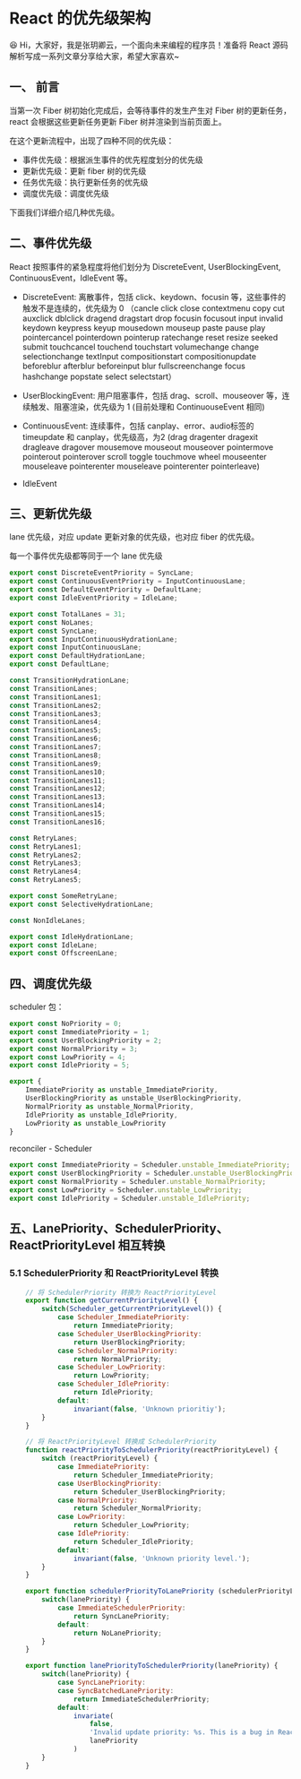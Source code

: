 # React 的优先级架构

😆 Hi，大家好，我是张玥卿云，一个面向未来编程的程序员！准备将 React 源码解析写成一系列文章分享给大家，希望大家喜欢~ 

## 一、 前言

当第一次 Fiber 树初始化完成后，会等待事件的发生产生对 Fiber 树的更新任务，react 会根据这些更新任务更新 Fiber 树并渲染到当前页面上。

在这个更新流程中，出现了四种不同的优先级：

- 事件优先级：根据派生事件的优先程度划分的优先级
- 更新优先级：更新 fiber 树的优先级
- 任务优先级：执行更新任务的优先级
- 调度优先级：调度优先级

下面我们详细介绍几种优先级。

## 二、事件优先级

React 按照事件的紧急程度将他们划分为 DiscreteEvent, UserBlockingEvent, ContinuousEvent，IdleEvent 等。

- DiscreteEvent: 离散事件，包括 click、keydown、focusin 等，这些事件的触发不是连续的，优先级为 0 （cancle click close contextmenu copy cut auxclick dblclick dragend dragstart drop focusin focusout input invalid keydown keypress keyup mousedown mouseup paste pause play pointercancel pointerdown pointerup ratechange reset resize seeked submit touchcancel touchend touchstart volumechange change selectionchange textInput compositionstart compositionupdate beforeblur afterblur beforeinput blur fullscreenchange focus hashchange popstate select selectstart）

- UserBlockingEvent: 用户阻塞事件，包括 drag、scroll、mouseover 等，连续触发、阻塞渲染，优先级为 1 (目前处理和 ContinuouseEvent 相同)

- ContinuousEvent: 连续事件，包括 canplay、error、audio标签的 timeupdate 和 canplay，优先级高，为2 (drag dragenter dragexit dragleave dragover mousemove mouseout mouseover pointermove pointerout pointerover scroll toggle touchmove wheel mouseenter mouseleave pointerenter mouseleave pointerenter pointerleave)

- IdleEvent

## 三、更新优先级

lane 优先级，对应 update 更新对象的优先级，也对应 fiber 的优先级。

每一个事件优先级都等同于一个 lane 优先级

```javascript
export const DiscreteEventPriority = SyncLane;
export const ContinuousEventPriority = InputContinuousLane;
export const DefaultEventPriority = DefaultLane;
export const IdleEventPriority = IdleLane;
```

```javascript
export const TotalLanes = 31;
export const NoLanes;
export const SyncLane;
export const InputContinuousHydrationLane;
export const InputContinuousLane;
export const DefaultHydrationLane;
export const DefaultLane;

const TransitionHydrationLane;
const TransitionLanes;
const TransitionLanes1;
const TransitionLanes2;
const TransitionLanes3;
const TransitionLanes4;
const TransitionLanes5;
const TransitionLanes6;
const TransitionLanes7;
const TransitionLanes8;
const TransitionLanes9;
const TransitionLanes10;
const TransitionLanes11;
const TransitionLanes12;
const TransitionLanes13;
const TransitionLanes14;
const TransitionLanes15;
const TransitionLanes16;

const RetryLanes;
const RetryLanes1;
const RetryLanes2;
const RetryLanes3;
const RetryLanes4;
const RetryLanes5;

export const SomeRetryLane;
export const SelectiveHydrationLane;

const NonIdleLanes;

export const IdleHydrationLane;
export const IdleLane;
export const OffscreenLane;
```

## 四、调度优先级


scheduler 包：
```javascript
export const NoPriority = 0;
export const ImmediatePriority = 1;
export const UserBlockingPriority = 2;
export const NormalPriority = 3;
export const LowPriority = 4;
export const IdlePriority = 5;

export {
    ImmediatePriority as unstable_ImmediatePriority,
    UserBlockingPriority as unstable_UserBlockingPriority,
    NormalPriority as unstable_NormalPriority,
    IdlePriority as unstable_IdlePriority,
    LowPriority as unstable_LowPriority
}
```

reconciler - Scheduler

```javascript
export const ImmediatePriority = Scheduler.unstable_ImmediatePriority;
export const UserBlockingPriority = Scheduler.unstable_UserBlockingPriority;
export const NormalPriority = Scheduler.unstable_NormalPriority;
export const LowPriority = Scheduler.unstable_LowPriority;
export const IdlePriority = Scheduler.unstable_IdlePriority;
```

## 五、LanePriority、SchedulerPriority、ReactPriorityLevel 相互转换

### 5.1 SchedulerPriority 和 ReactPriorityLevel 转换

```javascript
    // 将 SchedulerPriority 转换为 ReactPriorityLevel
    export function getCurrentPriorityLevel() {
        switch(Scheduler_getCurrentPriorityLevel()) {
            case Scheduler_ImmediatePriority:
                return ImmediatePriority;
            case Scheduler_UserBlockingPriority:
                return UserBlockingPriority;
            case Scheduler_NormalPriority:
                return NormalPriority;
            case Scheduler_LowPriority:
                return LowPriority;
            case Scheduler_IdlePriority:
                return IdlePriority;
            default:
                invariant(false, 'Unknown prioritiy');    
        }
    }

    // 将 ReactPriorityLevel 转换成 SchedulerPriority
    function reactPriorityToSchedulerPriority(reactPriorityLevel) {
        switch (reactPriorityLevel) {
            case ImmediatePriority:
                return Scheduler_ImmediatePriority;
            case UserBlockingPriority:
                return Scheduler_UserBlockingPriority;
            case NormalPriority:
                return Scheduler_NormalPriority;
            case LowPriority:
                return Scheduler_LowPriority;
            case IdlePriority:
                return Scheduler_IdlePriority;
            default:
                invariant(false, 'Unknown priority level.');
        }
    }

    export function schedulerPriorityToLanePriority (schedulerPriorityLevel) {
        switch(lanePriority) {
            case ImmediateSchedulerPriority:
                return SyncLanePriority;
            default:
                return NoLanePriority;
        }
    }

    export function lanePriorityToSchedulerPriority(lanePriority) {
        switch(lanePriority) {
            case SyncLanePriority:
            case SyncBatchedLanePriority:
                return ImmediateSchedulerPriority;
            default:
                invariate(
                    false,
                    'Invalid update priority: %s. This is a bug in React.',
                    lanePriority
                )
        }
    }
```